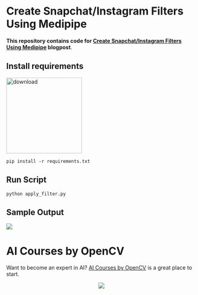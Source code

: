 # Create Snapchat/Instagram Filters Using Medipipe

**This repository contains code for [Create Snapchat/Instagram Filters Using Medipipe](https://learnopencv.com/create-snapchat-instagram-filters-using-mediapipe/) blogpost**.


## Install requirements

[<img src="https://learnopencv.com/wp-content/uploads/2022/07/download-button-e1657285155454.png" alt="download" width="200">](https://www.dropbox.com/sh/6ic5oiih2jwufp4/AABBQmu-wi61_ZFkHnKdHGmNa?dl=1)


```
pip install -r requirements.txt
```

## Run Script
```
python apply_filter.py
```

## Sample Output

![](https://learnopencv.com/wp-content/uploads/2022/04/Create-Snapchat-Filters-using-MediaPipe.gif)

# AI Courses by OpenCV

Want to become an expert in AI? [AI Courses by OpenCV](https://opencv.org/courses/) is a great place to start. 

<a href="https://opencv.org/courses/">
<p align="center"> 
<img src="https://learnopencv.com/wp-content/uploads/2023/01/AI-Courses-By-OpenCV-Github.png">
</p>
</a>
